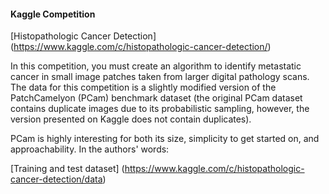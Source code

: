 #### Kaggle Competition

[Histopathologic Cancer Detection] (https://www.kaggle.com/c/histopathologic-cancer-detection/)

In this competition, you must create an algorithm to identify metastatic cancer in small image patches taken from larger digital pathology scans. The data for this competition is a slightly modified version of the PatchCamelyon (PCam) benchmark dataset (the original PCam dataset contains duplicate images due to its probabilistic sampling, however, the version presented on Kaggle does not contain duplicates).

PCam is highly interesting for both its size, simplicity to get started on, and approachability. In the authors' words:

[Training and test dataset] (https://www.kaggle.com/c/histopathologic-cancer-detection/data)
